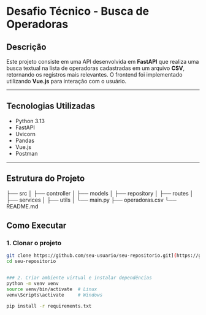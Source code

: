 # Desafio Técnico - Busca de Operadoras

## Descrição

Este projeto consiste em uma API desenvolvida em **FastAPI** que realiza uma busca textual na lista de operadoras cadastradas em um arquivo **CSV**, retornando os registros mais relevantes. O frontend foi implementado utilizando **Vue.js** para interação com o usuário.

---

## Tecnologias Utilizadas

- Python 3.13
- FastAPI
- Uvicorn
- Pandas
- Vue.js
- Postman

---

## Estrutura do Projeto

├── src │ ├── controller │ ├── models │ ├── repository │ ├── routes │ ├── services │ ├── utils │ └── main.py ├── operadoras.csv └── README.md

## Como Executar

### 1. Clonar o projeto

```bash
git clone https://github.com/seu-usuario/seu-repositorio.git](https://github.com/ericcampos321/register_backend_csv.git
cd seu-repositorio


### 2. Criar ambiente virtual e instalar dependências
python -m venv venv
source venv/bin/activate  # Linux
venv\Scripts\activate     # Windows

pip install -r requirements.txt
